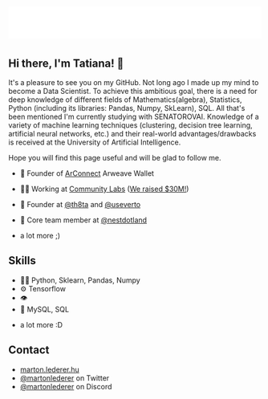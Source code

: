 <h1 align="center">
  <img src="https://raw.githubusercontent.com/YugayIrina/YugayIrina/master/name.svg" alt="Yugay Irina" />
</h1>

## Hi there, I'm Tatiana! 👋
It's a pleasure to see you on my GitHub.
Not long ago I made up my mind to become a Data Scientist. To achieve this ambitious goal, there is a need for deep knowledge of different fields of Mathematics(algebra), Statistics, Python (including its libraries: Pandas, Numpy, SkLearn), SQL. All that's been mentioned I'm currently studying with SENATOROVAI.
Knowledge of a variety of machine learning techniques (clustering, decision tree learning, artificial neural networks, etc.) and their real-world advantages/drawbacks is received at the University of Artificial Intelligence.

Hope you will find this page useful and will  be glad to follow me.

- 🦔 Founder of [ArConnect](https://arconnect.io) Arweave Wallet

- 👨‍💻 Working at [Community Labs](https://communitylabs.com) ([We raised $30M!](https://www.bloomberg.com/news/articles/2022-09-08/teenage-founder-raises-30-million-for-crypto-startup-community-labs?utm_medium=email&utm_source=newsletter&utm_term=220908&utm_campaign=author_22684653#xj4y7vzkg&leadSource=uverify%20wall))

- 🧭 Founder at [@th8ta](https://github.com/th8ta) and [@useverto](https://github.com/useverto)

- 👥 Core team member at [@nestdotland](https://github.com/nestdotland)

+ a lot more ;)

## Skills
- 👨‍💻 Python, Sklearn, Pandas, Numpy
- ⚙️ Tensorflow
- 👁️ 
- 💽 MySQL, SQL
+ a lot more :D

## Contact
- [marton.lederer.hu](https://marton.lederer.hu)
- [@martonlederer](https://twitter.com/martonlederer) on Twitter
- [@martonlederer](./) on Discord
